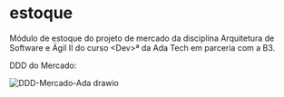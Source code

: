 # estoque
Módulo de estoque do projeto de mercado da disciplina Arquitetura de Software e Ágil II do curso &lt;Dev>ª da Ada Tech em parceria com a B3.

DDD do Mercado:

![DDD-Mercado-Ada drawio](https://user-images.githubusercontent.com/54278522/223613630-6e96e124-8141-40a3-8c41-667b92d1a786.png)

